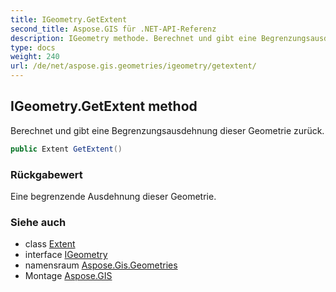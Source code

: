 ```yaml
---
title: IGeometry.GetExtent
second_title: Aspose.GIS für .NET-API-Referenz
description: IGeometry methode. Berechnet und gibt eine Begrenzungsausdehnung dieser Geometrie zurück.
type: docs
weight: 240
url: /de/net/aspose.gis.geometries/igeometry/getextent/
---
```

## IGeometry.GetExtent method

Berechnet und gibt eine Begrenzungsausdehnung dieser Geometrie zurück.

```csharp
public Extent GetExtent()
```

### Rückgabewert

Eine begrenzende Ausdehnung dieser Geometrie.

### Siehe auch

* class [Extent](../../../aspose.gis/extent/)
* interface [IGeometry](../)
* namensraum [Aspose.Gis.Geometries](../../igeometry/)
* Montage [Aspose.GIS](../../../)



